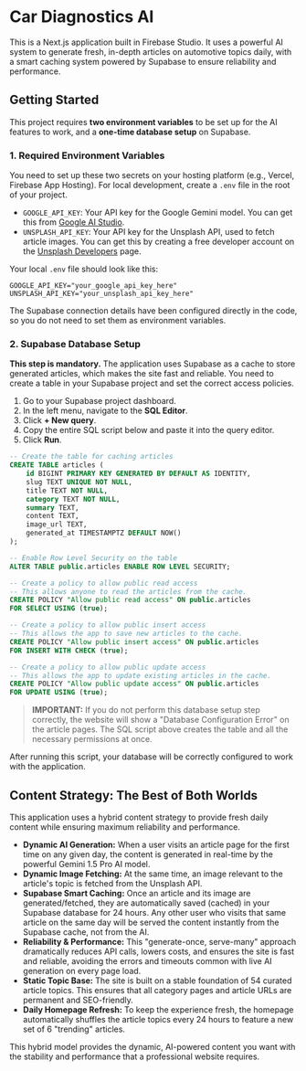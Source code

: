 
# Car Diagnostics AI

This is a Next.js application built in Firebase Studio. It uses a powerful AI system to generate fresh, in-depth articles on automotive topics daily, with a smart caching system powered by Supabase to ensure reliability and performance.

## Getting Started

This project requires **two environment variables** to be set up for the AI features to work, and a **one-time database setup** on Supabase.

### 1. Required Environment Variables

You need to set up these two secrets on your hosting platform (e.g., Vercel, Firebase App Hosting). For local development, create a `.env` file in the root of your project.

-   `GOOGLE_API_KEY`: Your API key for the Google Gemini model. You can get this from [Google AI Studio](https://aistudio.google.com/app/apikey).
-   `UNSPLASH_API_KEY`: Your API key for the Unsplash API, used to fetch article images. You can get this by creating a free developer account on the [Unsplash Developers](https://unsplash.com/developers) page.

Your local `.env` file should look like this:
```
GOOGLE_API_KEY="your_google_api_key_here"
UNSPLASH_API_KEY="your_unsplash_api_key_here"
```

The Supabase connection details have been configured directly in the code, so you do not need to set them as environment variables.

### 2. Supabase Database Setup

**This step is mandatory.** The application uses Supabase as a cache to store generated articles, which makes the site fast and reliable. You need to create a table in your Supabase project and set the correct access policies.

1.  Go to your Supabase project dashboard.
2.  In the left menu, navigate to the **SQL Editor**.
3.  Click **+ New query**.
4.  Copy the entire SQL script below and paste it into the query editor.
5.  Click **Run**.

```sql
-- Create the table for caching articles
CREATE TABLE articles (
    id BIGINT PRIMARY KEY GENERATED BY DEFAULT AS IDENTITY,
    slug TEXT UNIQUE NOT NULL,
    title TEXT NOT NULL,
    category TEXT NOT NULL,
    summary TEXT,
    content TEXT,
    image_url TEXT,
    generated_at TIMESTAMPTZ DEFAULT NOW()
);

-- Enable Row Level Security on the table
ALTER TABLE public.articles ENABLE ROW LEVEL SECURITY;

-- Create a policy to allow public read access
-- This allows anyone to read the articles from the cache.
CREATE POLICY "Allow public read access" ON public.articles
FOR SELECT USING (true);

-- Create a policy to allow public insert access
-- This allows the app to save new articles to the cache.
CREATE POLICY "Allow public insert access" ON public.articles
FOR INSERT WITH CHECK (true);

-- Create a policy to allow public update access
-- This allows the app to update existing articles in the cache.
CREATE POLICY "Allow public update access" ON public.articles
FOR UPDATE USING (true);
```

> **IMPORTANT:** If you do not perform this database setup step correctly, the website will show a "Database Configuration Error" on the article pages. The SQL script above creates the table and all the necessary permissions at once.

After running this script, your database will be correctly configured to work with the application.

## Content Strategy: The Best of Both Worlds

This application uses a hybrid content strategy to provide fresh daily content while ensuring maximum reliability and performance.

-   **Dynamic AI Generation:** When a user visits an article page for the first time on any given day, the content is generated in real-time by the powerful Gemini 1.5 Pro AI model.
-   **Dynamic Image Fetching:** At the same time, an image relevant to the article's topic is fetched from the Unsplash API.
-   **Supabase Smart Caching:** Once an article and its image are generated/fetched, they are automatically saved (cached) in your Supabase database for 24 hours. Any other user who visits that same article on the same day will be served the content instantly from the Supabase cache, not from the AI.
-   **Reliability & Performance:** This "generate-once, serve-many" approach dramatically reduces API calls, lowers costs, and ensures the site is fast and reliable, avoiding the errors and timeouts common with live AI generation on every page load.
-   **Static Topic Base:** The site is built on a stable foundation of 54 curated article topics. This ensures that all category pages and article URLs are permanent and SEO-friendly.
-   **Daily Homepage Refresh:** To keep the experience fresh, the homepage automatically shuffles the article topics every 24 hours to feature a new set of 6 "trending" articles.

This hybrid model provides the dynamic, AI-powered content you want with the stability and performance that a professional website requires.

